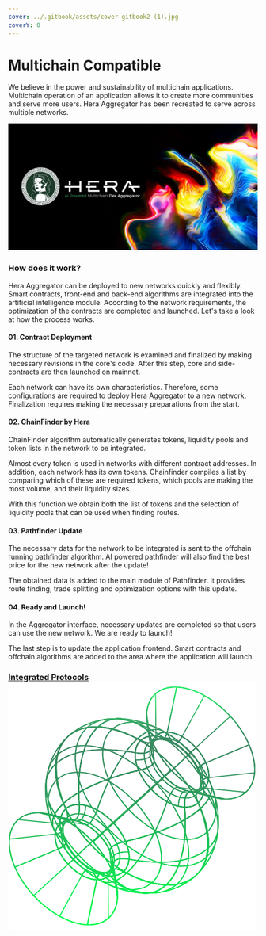 ```yaml
---
cover: ../.gitbook/assets/cover-gitbook2 (1).jpg
coverY: 0
---
```


# Multichain Compatible

We believe in the power and sustainability of multichain applications. Multichain operation of an application allows it to create more communities and serve more users. Hera Aggregator has been recreated to serve across multiple networks.

![](../.gitbook/assets/multichain-landing-min.jpg)

### How does it work?

Hera Aggregator can be deployed to new networks quickly and flexibly. Smart contracts, front-end and back-end algorithms are integrated into the artificial intelligence module. According to the network requirements, the optimization of the contracts are completed and launched. Let's take a look at how the process works.

#### 01. Contract Deployment

The structure of the targeted network is examined and finalized by making necessary revisions in the core's code. After this step, core and side-contracts are then launched on mainnet.

Each network can have its own characteristics. Therefore, some configurations are required to deploy Hera Aggregator to a new network. Finalization requires making the necessary preparations from the start.

#### 02. ChainFinder by Hera

ChainFinder algorithm automatically generates tokens, liquidity pools and token lists in the network to be integrated.

Almost every token is used in networks with different contract addresses. In addition, each network has its own tokens. Chainfinder compiles a list by comparing which of these are required tokens, which pools are making the most volume, and their liquidity sizes.

With this function we obtain both the list of tokens and the selection of liquidity pools that can be used when finding routes.

#### 03. Pathfinder Update

The necessary data for the network to be integrated is sent to the offchain running pathfinder algorithm. AI powered pathfinder will also find the best price for the new network after the update!

The obtained data is added to the main module of Pathfinder. It provides route finding, trade splitting and optimization options with this update.

#### 04. Ready and Launch!

In the Aggregator interface, necessary updates are completed so that users can use the new network. We are ready to launch!

The last step is to update the application frontend. Smart contracts and offchain algorithms are added to the area where the application will launch.

### [Integrated Protocols ](https://hera.finance/integrated-protocols.html)<img src="../.gitbook/assets/curve2.png" alt="" data-size="line">
